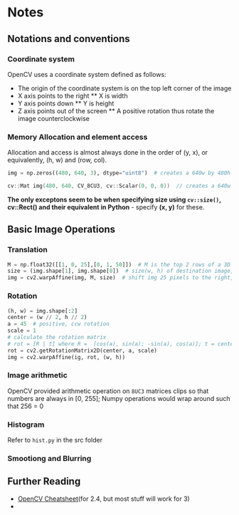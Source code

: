 # Notes
## Notations and conventions
### Coordinate system
OpenCV uses a coordinate system defined as follows:

* The origin of the coordinate system is on the top left corner of the image
* X axis points to the right
** X is width
* Y axis points down
** Y is height
* Z axis points out of the screen
** A positive rotation thus rotate the image counterclockwise

### Memory Allocation and element access
Allocation and access is almost always done in the order of (y, x), or equivalently, (h, w) and (row, col).
```python
img = np.zeros((480, 640, 3), dtype="uint8")  # creates a 640w by 480h black image
```
```c++
cv::Mat img(480, 640, CV_8CU3, cv::Scalar(0, 0, 0))  // creates a 640w by 480h black image
```
**The only exceptons seem to be when specifying size using `cv::size()`, cv::Rect() and their equivalent in Python** - specify **(x, y)** for these.

## Basic Image Operations
### Translation
```python
M = np.float32([[1, 0, 25],[0, 1, 50]])  # M is the top 2 rows of a 3D homogeneous transformation matrix
size = (img.shape[1], img.shape[0])  # size(w, h) of destination image, same as source img
img = cv2.warpAffine(img, M, size)  # shift img 25 pixels to the right, 50 pixels down
```
### Rotation
```python
(h, w) = img.shape[:2]
center = (w // 2, h // 2)
a = 45  # positive, ccw rotation
scale = 1
# calculate the rotation matrix
# rot = [R | t] where R =  [cos(a), sin(a); -sin(a), cos(a)]; t = center' - R * center'
rot = cv2.getRotationMatrix2D(center, a, scale)
img = cv2.warpAffine(ig, rot, (w, h))
```
### Image arithmetic
OpenCV provided arithmetic operation on `8UC3` matrices clips so that numbers are always in [0, 255]; Numpy operations would wrap around such that 256 = 0

### Histogram
Refer to `hist.py` in the src folder


### Smootiong and Blurring


## Further Reading
* [OpenCV Cheatsheet](http://docs.opencv.org/2.4/opencv_cheatsheet.pdf)(for 2.4, but most stuff will work for 3)
*
